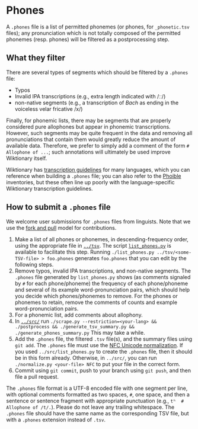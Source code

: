 Phones
======

A `.phones` file is a list of permitted phonemes (or phones, for `_phonetic.tsv`
files); any pronunciation which is not totally composed of the permitted
phonemes (resp. phones) will be filtered as a postprocessing step.

What they filter
----------------

There are several types of segments which should be filtered by a `.phones`
file:

-   Typos
-   Invalid IPA transcriptions (e.g., extra length indicated with /ːː/)
-   non-native segments (e.g., a transcription of *Bach* as ending in the
    voiceless velar fricative /x/)

Finally, for phonemic lists, there may be segments that are properly considered
pure allophones but appear in phonemic transcriptions. However, such segments
may be quite frequent in the data and removing all pronunciations that contain
them would greatly reduce the amount of available data. Therefore, we prefer to
simply add a comment of the form `# Allophone of ...`; such annotations will
ultimately be used improve Wiktionary itself.

Wiktionary has [transcription
guidelines](https://en.wiktionary.org/wiki/Appendix:English_pronunciation) for
many languages, which you can reference when building a `.phones` file; you can
also refer to the [Phoible](https://phoible.org/) inventories, but these often
line up poorly with the language-specific Wiktionary transcription guidelines.

How to submit a `.phones` file
------------------------------

We welcome user submissions for `.phones` files from linguists. Note that we use
the [fork and pull](../../CONTRIBUTING.md) model for contributions.

1.  Make a list of all phones or phonemes, in descending-frequency order, using
    the appropriate file in [`../tsv`](../tsv). The script
    [`list_phones.py`](../src/list_phones.py) is available to facilitate this
    step. Running `./list_phones.py ../tsv/<some-TSV-file> > foo.phones`
    generates `foo.phones` that you can edit by the following steps.
2.  Remove typos, invalid IPA transcriptions, and non-native segments. The
    `.phones` file generated by `list_phones.py` shows (as comments signaled by
    `#` for each phone/phoneme) the frequency of each phone/phoneme and several
    of its example word-pronunciation pairs, which should help you decide which
    phones/phonemes to remove. For the phones or phonemes to retain, remove the
    comments of counts and example word-pronunciation pairs.
3.  For a phonemic list, add comments about allophony.
4.  In [`../src/`](../src) run 
    ```./scrape.py --restriction=<your-lang> && ./postprocess && ./generate_tsv_summary.py && ./generate_phones_summary.py```
    This may take a while.
5.  Add the `.phones` file, the filtered `.tsv` file(s), and the summary files
    using `git add`. The `.phones` file must use the [NFC Unicode 
    normalization](https://en.wikipedia.org/wiki/Unicode_equivalence#Normalization).
    If you used `../src/list_phones.py` to create the `.phones` file, then it
    should be in this form already. Otherwise, in `../src/`, you can run
    `./normalize.py <your-file> NFC` to put your file in the correct form.
6.  Commit using `git commit`, push to your branch using `git push`, and then
    file a pull request.

The `.phones` file format is a UTF-8 encoded file with one segment per line,
with optional comments formatted as two spaces, `#`, one space, and then a
sentence or sentence fragment with appropriate punctuation (e.g.,
`tʰ  # Allophone of /t/.`). Please do not leave any trailing whitespace. The
`.phones` file should have the same name as the corresponding TSV file, but with
a `.phones` extension instead of `.tsv`.
